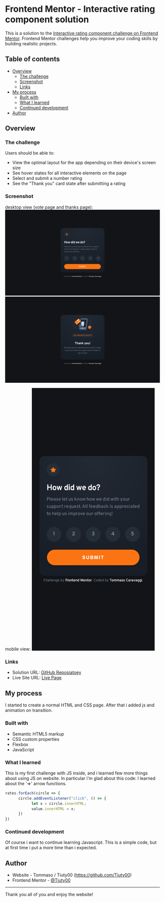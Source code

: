 # Frontend Mentor - Interactive rating component solution

This is a solution to the [Interactive rating component challenge on Frontend Mentor](https://www.frontendmentor.io/challenges/interactive-rating-component-koxpeBUmI). Frontend Mentor challenges help you improve your coding skills by building realistic projects. 

## Table of contents

- [Overview](#overview)
  - [The challenge](#the-challenge)
  - [Screenshot](#screenshot)
  - [Links](#links)
- [My process](#my-process)
  - [Built with](#built-with)
  - [What I learned](#what-i-learned)
  - [Continued development](#continued-development)
- [Author](#author)

## Overview

### The challenge

Users should be able to:

- View the optimal layout for the app depending on their device's screen size
- See hover states for all interactive elements on the page
- Select and submit a number rating
- See the "Thank you" card state after submitting a rating

### Screenshot
desktop view (vote page and thanks page):
<img src=https://github.com/Tiuty00/interactive-rating/blob/main/images/desktop-screenshot.png/>
<img src=https://github.com/Tiuty00/interactive-rating/blob/main/images/desktop-thanks-screenshot.png/>

mobile view:
<img src=https://github.com/Tiuty00/interactive-rating/blob/main/images/mobile-screenshot.png/ width="400"/>

### Links

- Solution URL: [GitHub Reposiatoey](https://github.com/Tiuty00/interactive-rating)
- Live Site URL: [Live Page](https://tiuty00.github.io/interactive-rating/)

## My process

I started to create a normal HTML and CSS page. After that i added js and animation on transition.

### Built with

- Semantic HTML5 markup
- CSS custom properties
- Flexbox
- JavaScript


### What I learned

This is my first challenge with JS inside, and i learned few more things about using JS on website. 
In particular i'm glad about this code: I learned about the '=>' arrow functions.

```js
rates.forEach(circle => {
      circle.addEventListener("click", () => {
            let x = circle.innerHTML;
            value.innerHTML = x;
      })
})
```

### Continued development

Of course i want to continue learning Javascript. This is a simple code, but at first time i put a more time than i expected.

## Author

- Website - Tommaso / Tiuty00 (https://github.com/Tiuty00)
- Frontend Mentor - [@Tiuty00](https://www.frontendmentor.io/profile/Tiuty00)

------------------------------------------------

Thank you all of you and enjoy the website!
